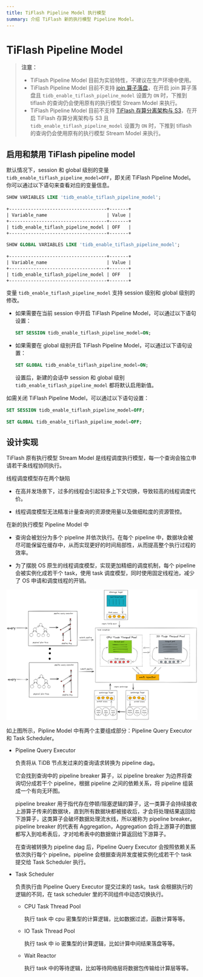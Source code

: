```yaml
---
title: TiFlash Pipeline Model 执行模型
summary: 介绍 TiFlash 新的执行模型 Pipeline Model。
---
```


# TiFlash Pipeline Model

> **注意：**
>
> - TiFlash Pipeline Model 目前为实验特性，不建议在生产环境中使用。
> - TiFlash Pipeline Model 目前不支持 [join 算子落盘](/tiflash/tiflash-spill-disk.md)，在开启 join 算子落盘且 `tidb_enable_tiflash_pipeline_model` 设置为 `ON` 时，下推到 tiflash 的查询仍会使用原有的执行模型 Stream Model 来执行。
> - TiFlash Pipeline Model 目前不支持 [TiFlash 存算分离架构与 S3](/tiflash/tiflash-disaggregated-and-s3.md)，在开启 TiFlash 存算分离架构与 S3 且 `tidb_enable_tiflash_pipeline_model` 设置为 `ON` 时，下推到 tiflash 的查询仍会使用原有的执行模型 Stream Model 来执行。

## 启用和禁用 TiFlash pipeline model

默认情况下，session 和 global 级别的变量 `tidb_enable_tiflash_pipeline_model=OFF`，即关闭 TiFlash Pipeline Model。你可以通过以下语句来查看对应的变量信息。

```sql
SHOW VARIABLES LIKE 'tidb_enable_tiflash_pipeline_model';
```

```
+------------------------------------+-------+
| Variable_name                      | Value |
+------------------------------------+-------+
| tidb_enable_tiflash_pipeline_model | OFF   |
+------------------------------------+-------+
```

```sql
SHOW GLOBAL VARIABLES LIKE 'tidb_enable_tiflash_pipeline_model';
```

```
+------------------------------------+-------+
| Variable_name                      | Value |
+------------------------------------+-------+
| tidb_enable_tiflash_pipeline_model | OFF   |
+------------------------------------+-------+
```

变量 `tidb_enable_tiflash_pipeline_model` 支持 session 级别和 global 级别的修改。

- 如果需要在当前 session 中开启 TiFlash Pipeline Model，可以通过以下语句设置：

    ```sql
    SET SESSION tidb_enable_tiflash_pipeline_model=ON;
    ```

- 如果需要在 global 级别开启 TiFlash Pipeline Model，可以通过以下语句设置：

    ```sql
    SET GLOBAL tidb_enable_tiflash_pipeline_model=ON;
    ```

    设置后，新建的会话中 session 和 global 级别 `tidb_enable_tiflash_pipeline_model` 都将默认启用新值。

如需关闭 TiFlash Pipeline Model，可以通过以下语句设置：

```sql
SET SESSION tidb_enable_tiflash_pipeline_model=OFF;
```

```sql
SET GLOBAL tidb_enable_tiflash_pipeline_model=OFF;
```

## 设计实现

TiFlash 原有执行模型 Stream Model 是线程调度执行模型，每一个查询会独立申请若干条线程协同执行。

线程调度模型存在两个缺陷

- 在高并发场景下，过多的线程会引起较多上下文切换，导致较高的线程调度代价。

- 线程调度模型无法精准计量查询的资源使用量以及做细粒度的资源管控。

在新的执行模型 Pipeline Model 中

- 查询会被划分为多个 pipeline 并依次执行。在每个 pipeline 中，数据块会被尽可能保留在缓存中，从而实现更好的时间局部性，从而提高整个执行过程的效率。

- 为了摆脱 OS 原生的线程调度模型，实现更加精细的调度机制，每个 pipeline 会被实例化成若干个 task，使用 task 调度模型，同时使用固定线程池，减少了 OS 申请和调度线程的开销。

![TiFlash Pipeline Model Design](/media/tiflash/tiflash-pipeline-model.png)

如上图所示，Pipline Model 中有两个主要组成部分：Pipeline Query Executor 和 Task Scheduler。

- Pipeline Query Executor

    负责将从 TiDB 节点发过来的查询请求转换为 pipeline dag。

    它会找到查询中的 pipeline breaker 算子，以 pipeline breaker 为边界将查询切分成若干个 pipeline，根据 pipeline 之间的依赖关系，将 pipeline 组装成一个有向无环图。

    pipeline breaker 用于指代存在停顿/阻塞逻辑的算子，这一类算子会持续接收上游算子传来的数据块，直到所有数据块都被接收后，才会将处理结果返回给下游算子，这类算子会破坏数据处理流水线，所以被称为 pipeline breaker。pipeline breaker 的代表有 Aggregation，Aggregation 会将上游算子的数据都写入到哈希表后，才对哈希表中的数据做计算返回给下游算子。

    在查询被转换为 pipeline dag 后，Pipeline Query Executor 会按照依赖关系依次执行每个 pipeline。pipeline 会根据查询并发度被实例化成若干个 task 提交给 Task Scheduler 执行。

- Task Scheduler

    负责执行由 Pipeline Query Executor 提交过来的 task。task 会根据执行的逻辑的不同，在 task scheduler 里的不同组件中动态切换执行。

    - CPU Task Thread Pool

      执行 task 中 cpu 密集型的计算逻辑，比如数据过滤，函数计算等等。

    - IO Task Thread Pool

      执行 task 中 io 密集型的计算逻辑，比如计算中间结果落盘等等。

    - Wait Reactor

      执行 task 中的等待逻辑，比如等待网络层将数据包传输给计算层等等。
